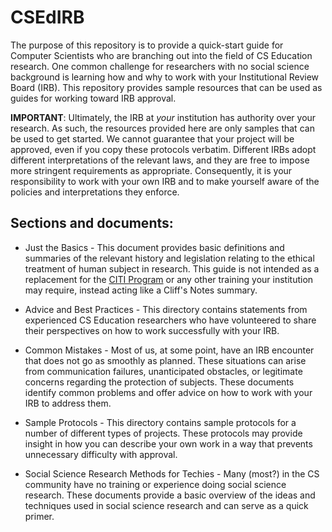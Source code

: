 CSEdIRB
=======
The purpose of this repository is to provide a quick-start guide for Computer
Scientists who are branching out into the field of CS Education research. One
common challenge for researchers with no social science background is learning
how and why to work with your Institutional Review Board (IRB). This repository
provides sample resources that can be used as guides for working toward IRB
approval.

**IMPORTANT**: Ultimately, the IRB at *your* institution has authority over your
research. As such, the resources provided here are only samples that can be
used to get started. We cannot guarantee that your project will be approved,
even if you copy these protocols verbatim. Different IRBs adopt different
interpretations of the relevant laws, and they are free to impose more
stringent requirements as appropriate. Consequently, it is your responsibility
to work with your own IRB and to make yourself aware of the policies and
interpretations they enforce.

## Sections and documents:

  * Just the Basics - This document provides basic definitions and summaries
    of the relevant history and legislation relating to the ethical treatment
    of human subject in research. This guide is not intended as a replacement
    for the [CITI Program](https://www.citiprogram.org/) or any other training
    your institution may require, instead acting like a Cliff's Notes summary.

  * Advice and Best Practices - This directory contains statements from
    experienced CS Education researchers who have volunteered to share their
    perspectives on how to work successfully with your IRB.

  * Common Mistakes - Most of us, at some point, have an IRB encounter that
    does not go as smoothly as planned. These situations can arise from
    communication failures, unanticipated obstacles, or legitimate concerns
    regarding the protection of subjects. These documents identify common
    problems and offer advice on how to work with your IRB to address them.

  * Sample Protocols - This directory contains sample protocols for a number of
    different types of projects. These protocols may provide insight in how you
    can describe your own work in a way that prevents unnecessary difficulty
    with approval.

  * Social Science Research Methods for Techies - Many (most?) in the CS
    community have no training or experience doing social science research.
    These documents provide a basic overview of the ideas and techniques used
    in social science research and can serve as a quick primer.
